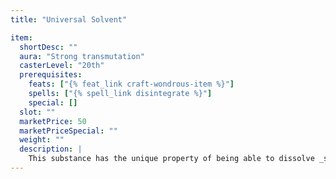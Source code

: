```yaml
---
title: "Universal Solvent"

item:
  shortDesc: ""
  aura: "Strong transmutation"
  casterLevel: "20th"
  prerequisites:
    feats: ["{% feat_link craft-wondrous-item %}"]
    spells: ["{% spell_link disintegrate %}"]
    special: []
  slot: ""
  marketPrice: 50
  marketPriceSpecial: ""
  weight: ""
  description: |
    This substance has the unique property of being able to dissolve _sovereign glue_ and tanglefoot bags. Applying the solvent is a standard action.
---
```

